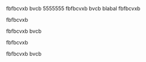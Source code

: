 
fbfbcvxb
bvcb
5555555
fbfbcvxb
bvcb
blabal
fbfbcvxb

fbfbcvxb

fbfbcvxb
bvcb


fbfbcvxb

fbfbcvxb
bvcb
